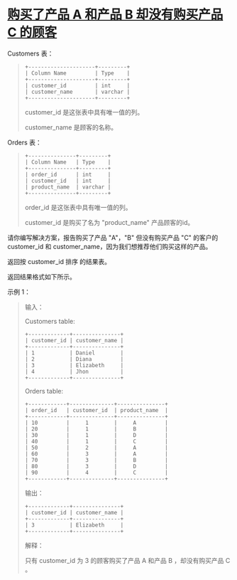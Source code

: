 #  [购买了产品 A 和产品 B 却没有购买产品 C 的顾客](https://leetcode.cn/problems/customers-who-bought-products-a-and-b-but-not-c)

Customers 表：
> ```
> +---------------------+---------+
> | Column Name         | Type    |
> +---------------------+---------+
> | customer_id         | int     |
> | customer_name       | varchar |
> +---------------------+---------+
> ```
> customer_id 是这张表中具有唯一值的列。
> 
> customer_name 是顾客的名称。
 

Orders 表：
> ```
> +---------------+---------+
> | Column Name   | Type    |
> +---------------+---------+
> | order_id      | int     |
> | customer_id   | int     |
> | product_name  | varchar |
> +---------------+---------+
> ```
> order_id 是这张表中具有唯一值的列。
> 
> customer_id 是购买了名为 "product_name" 产品顾客的id。
 

请你编写解决方案，报告购买了产品 "A"，"B" 但没有购买产品 "C" 的客户的 customer_id 和 customer_name，因为我们想推荐他们购买这样的产品。

返回按 customer_id 排序 的结果表。

返回结果格式如下所示。

 

示例 1：

> 输入：
> 
> Customers table:
> ```
> +-------------+---------------+
> | customer_id | customer_name |
> +-------------+---------------+
> | 1           | Daniel        |
> | 2           | Diana         |
> | 3           | Elizabeth     |
> | 4           | Jhon          |
> +-------------+---------------+
> ```
> Orders table:
> ```
> +------------+--------------+---------------+
> | order_id   | customer_id  | product_name  |
> +------------+--------------+---------------+
> | 10         |     1        |     A         |
> | 20         |     1        |     B         |
> | 30         |     1        |     D         |
> | 40         |     1        |     C         |
> | 50         |     2        |     A         |
> | 60         |     3        |     A         |
> | 70         |     3        |     B         |
> | 80         |     3        |     D         |
> | 90         |     4        |     C         |
> +------------+--------------+---------------+
> ```
> 输出：
> ```
> +-------------+---------------+
> | customer_id | customer_name |
> +-------------+---------------+
> | 3           | Elizabeth     |
> +-------------+---------------+
> ```
> 解释：
> 
> 只有 customer_id 为 3 的顾客购买了产品 A 和产品 B ，却没有购买产品 C 。